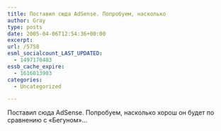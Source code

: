 ```yaml
---
title: Поставил сюда AdSense. Попробуем, насколько
author: Gray
type: posts
date: 2005-04-06T12:54:36+00:00
excerpt:
url: /5758
esml_socialcount_LAST_UPDATED:
  - 1497170403
essb_cache_expire:
  - 1616013903
categories:
  - Uncategorized

---
```








Поставил сюда AdSense. Попробуем, насколько хорош он будет по сравнению с &#171;Бегуном&#187;&#8230;